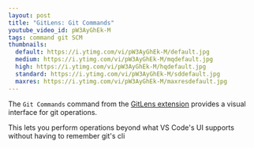 ```yaml
---
layout: post
title: "GitLens: Git Commands"
youtube_video_id: pW3AyGhEk-M
tags: command git SCM
thumbnails:
  default: https://i.ytimg.com/vi/pW3AyGhEk-M/default.jpg
  medium: https://i.ytimg.com/vi/pW3AyGhEk-M/mqdefault.jpg
  high: https://i.ytimg.com/vi/pW3AyGhEk-M/hqdefault.jpg
  standard: https://i.ytimg.com/vi/pW3AyGhEk-M/sddefault.jpg
  maxres: https://i.ytimg.com/vi/pW3AyGhEk-M/maxresdefault.jpg
---
```


The `Git Commands` command from the [GitLens extension](https://marketplace.visualstudio.com/items?itemName=eamodio.gitlens) provides a visual interface for git operations.

This lets you perform operations beyond what VS Code's UI supports without having to remember git's cli

